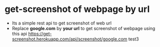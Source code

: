 # get-screenshot of webpage by url
- Its a simple rest api to get screenshot of web url
- Replace **google.com** by **your url** to get screenshot of webpage using this api https://get-screenshot.herokuapp.com/api/screenshot/google.com
test3
